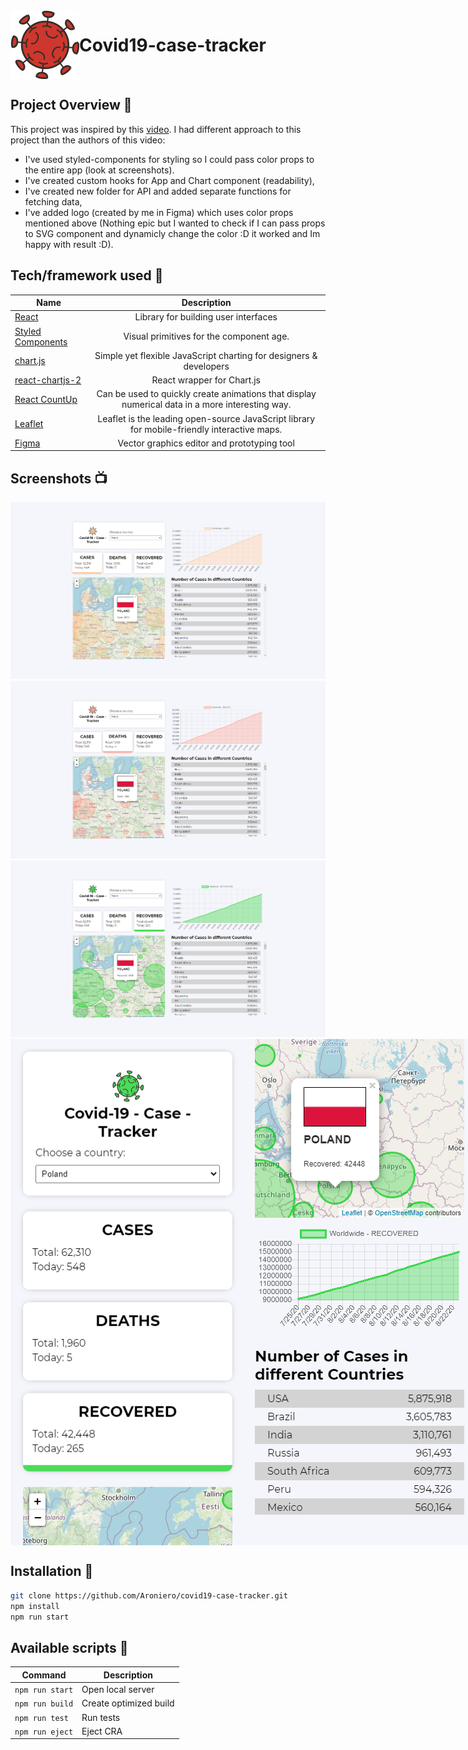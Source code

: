 <div style="display: flex;" align="center">

<img src="src/assets/logo/CovidLogo.svg" alt="Covid" />

# Covid19-case-tracker

</div>

## Project Overview 🎉

This project was inspired by this <a href="https://www.youtube.com/watch?v=cF3pIMJUZxM">video<a/>. I had different approach to this project than the authors of this video:

- I've used styled-components for styling so I could pass color props to the entire app (look at screenshots).
- I've created custom hooks for App and Chart component (readability),
- I've created new folder for API and added separate functions for fetching data,
- I've added logo (created by me in Figma) which uses color props mentioned above (Nothing epic but I wanted to check if I can pass props to SVG component and dynamicly change the color :D it worked and Im happy with result :D).

## Tech/framework used 🔧

| Name                                                             |                                           Description                                           |
| ---------------------------------------------------------------- | :---------------------------------------------------------------------------------------------: |
| [React](https://reactjs.org/)                                    |                              Library for building user interfaces                               |
| [Styled Components](https://styled-components.com/)              |                            Visual primitives for the component age.                             |
| [chart.js](https://www.chartjs.org/)                             |               Simple yet flexible JavaScript charting for designers & developers                |
| [react-chartjs-2](https://github.com/jerairrest/react-chartjs-2) |                                   React wrapper for Chart.js                                    |
| [React CountUp](https://www.npmjs.com/package/react-countup)     | Can be used to quickly create animations that display numerical data in a more interesting way. |
| [Leaflet](https://leafletjs.com/)                                |   Leaflet is the leading open-source JavaScript library for mobile-friendly interactive maps.   |
| [Figma](https://www.figma.com/)                                  |                           Vector graphics editor and prototyping tool                           |

## Screenshots 📺

<img src="src/assets/screenshots/Screenshot_1.png" alt="Screenshot_1" />
<img src="src/assets/screenshots/Screenshot_2.png" alt="Screenshot_2"  />
<img src="src/assets/screenshots/Screenshot_3.png" alt="Screenshot_3" />
<div style="display:flex;">
<img src="src/assets/screenshots/Screenshot_4.png" alt="Screenshot_4"  />
<img src="src/assets/screenshots/Screenshot_5.png" alt="Screenshot_5"  />
</div>

## Installation 💾

```bash
git clone https://github.com/Aroniero/covid19-case-tracker.git
npm install
npm run start
```

## Available scripts :scroll:

| Command         | Description            |
| --------------- | ---------------------- |
| `npm run start` | Open local server      |
| `npm run build` | Create optimized build |
| `npm run test`  | Run tests              |
| `npm run eject` | Eject CRA              |
